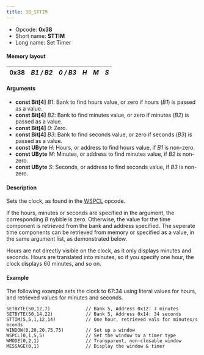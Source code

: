 ```yaml
---
title: 38_STTIM
---
```


- Opcode: **0x38**
- Short name: **STTIM**
- Long name: Set Timer

#### Memory layout

| 0x38 | *B1 / B2* | *0 / B3* | *H* | *M* | *S* |
|------|-----------|----------|-----|-----|-----|

#### Arguments

- **const Bit\[4\]** *B1*: Bank to find hours value, or zero if hours (*B1*) is passed as a value.
- **const Bit\[4\]** *B2*: Bank to find minutes value, or zero if minutes (*B2*) is passed as a value.
- **const Bit\[4\]** *0*: Zero.
- **const Bit\[4\]** *B3*: Bank to find seconds value, or zero if seconds (*B3*) is passed as a value.
- **const UByte** *H*: Hours, or address to find hours value, if *B1* is non-zero.
- **const UByte** *M*: Minutes, or address to find minutes value, if *B2* is non-zero.
- **const UByte** *S*: Seconds, or address to find seconds value, if *B3* is non-zero.

#### Description

Sets the clock, as found in the [WSPCL](36_WSPCL) opcode.

If the hours, minutes or seconds are specified in the argument, the corresponding *B* nybble is zero. Otherwise, the value for the time component is retrieved from the bank and address specified. The seperate time components can be retrieved from memory or specified as a value, in the same argument list, as demonstrated below.

Hours are not directly visible on the clock, as it only displays minutes and seconds. Hours are translated into minutes, so if you specify one hour, the clock displays 60 minutes, and so on.

#### Example

The following example sets the clock to 67:34 using literal values for hours, and retrieved values for minutes and seconds.

`SETBYTE(50,12,7)             // Bank 5, Address 0x12: 7 minutes`  
`SETBYTE(50,14,22)            // Bank 5, Address 0x14: 34 seconds`  
`STTIM(5,5,1,12,14)           // One hour, retrieved vals for minutes/seconds`  
`WINDOW(0,20,20,75,75)        // Set up a window`  
`WSPCL(0,1,5,5)               // Set the window to a timer type`  
`WMODE(0,2,1)                 // Transparent, non-closable window`  
`MESSAGE(0,1)                 // Display the window & timer`
